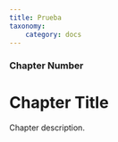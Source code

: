 ```yaml
---
title: Prueba
taxonomy:
    category: docs
---
```


### Chapter Number

# Chapter Title

Chapter description.
